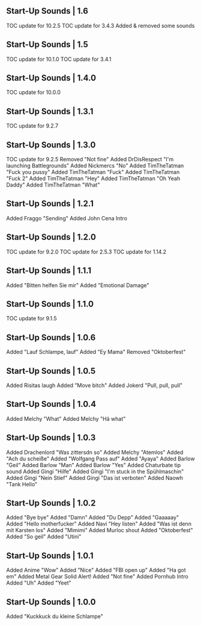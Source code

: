Start-Up Sounds | 1.6
---------------------
TOC update for 10.2.5
TOC update for 3.4.3
Added & removed some sounds

Start-Up Sounds | 1.5
---------------------
TOC update for 10.1.0
TOC update for 3.4.1

Start-Up Sounds | 1.4.0
-----------------------
TOC update for 10.0.0

Start-Up Sounds | 1.3.1
-----------------------
TOC update for 9.2.7

Start-Up Sounds | 1.3.0
-----------------------
TOC update for 9.2.5
Removed "Not fine"
Added DrDisRespect "I'm launching Battlegrounds"
Added Nickmercs "No"
Added TimTheTatman "Fuck you pussy"
Added TimTheTatman "Fuck"
Added TimTheTatman "Fuck 2"
Added TimTheTatman "Hey"
Added TimTheTatman "Oh Yeah Daddy"
Added TimTheTatman "What"

Start-Up Sounds | 1.2.1
-----------------------
Added Fraggo "Sending"
Added John Cena Intro

Start-Up Sounds | 1.2.0
-----------------------
TOC update for 9.2.0
TOC update for 2.5.3
TOC update for 1.14.2

Start-Up Sounds | 1.1.1
-----------------------
Added "Bitten helfen Sie mir"
Added "Emotional Damage"

Start-Up Sounds | 1.1.0
-----------------------
TOC update for 9.1.5

Start-Up Sounds | 1.0.6
-----------------------
Added "Lauf Schlampe, lauf"
Added "Ey Mama"
Removed "Oktoberfest"

Start-Up Sounds | 1.0.5
-----------------------
Added Risitas laugh
Added "Move bitch"
Added Jokerd "Pull, pull, pull"

Start-Up Sounds | 1.0.4
-----------------------
Added Melchy "What"
Added Melchy "Hä what"

Start-Up Sounds | 1.0.3
-----------------------
Added Drachenlord "Was zittersdn so"
Added Melchy "Atemlos"
Added "Ach du scheiße"
Added "Wolfgang Pass auf"
Added "Ayaya"
Added Barlow "Geil"
Added Barlow "Man"
Added Barlow "Yes"
Added Chaturbate tip sound
Added Gingi "Hilfe"
Added Gingi "I'm stuck in the Spühlmaschin"
Added Gingi "Nein Stief"
Added Gingi "Das ist verboten"
Added Naowh "Tank Hello"

Start-Up Sounds | 1.0.2
-----------------------
Added "Bye bye"
Added "Damn"
Added "Du Depp"
Added "Gaaaaay"
Added "Hello motherfucker"
Added Navi "Hey listen"
Added "Was ist denn mit Karsten los"
Added "Mimimi"
Added Murloc shout
Added "Oktoberfest"
Added "So geil"
Added "Utini"

Start-Up Sounds | 1.0.1
-----------------------
Added Anime "Wow"
Added "Nice"
Added "FBI open up"
Added "Ha got em"
Added Metal Gear Solid Alert!
Added "Not fine"
Added Pornhub Intro
Added "Uh"
Added "Yeet"

Start-Up Sounds | 1.0.0
-----------------------
Added "Kuckkuck du kleine Schlampe"